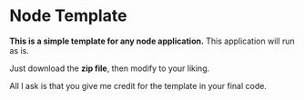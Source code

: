Node Template
=======

**This is a simple template for any node application.**
This application will run as is.

Just download the **zip file**, then modify to your liking.

All I ask is that you give me credit for the template in your final code.